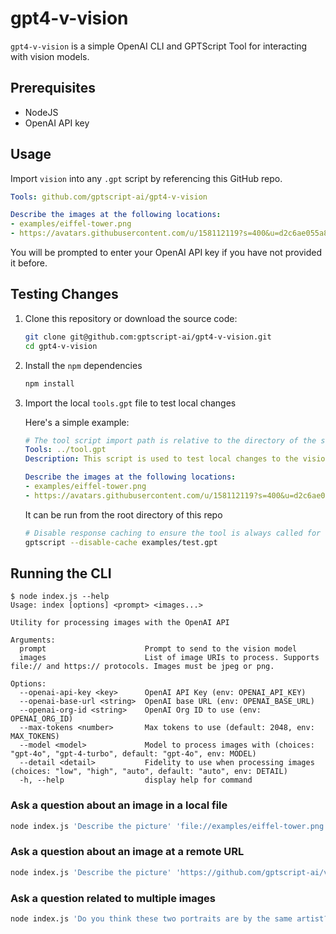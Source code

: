 # gpt4-v-vision

`gpt4-v-vision` is a simple OpenAI CLI and GPTScript Tool for interacting with vision models.

## Prerequisites

- NodeJS 
- OpenAI API key


## Usage

Import `vision` into any `.gpt` script by referencing this GitHub repo.

```yaml
Tools: github.com/gptscript-ai/gpt4-v-vision

Describe the images at the following locations:
- examples/eiffel-tower.png
- https://avatars.githubusercontent.com/u/158112119?s=400&u=d2c6ae055a80ced8209f4aab2562986a97d79e9f&v=4
```

You will be prompted to enter your OpenAI API key if you have not provided it before.

## Testing Changes

1. Clone this repository or download the source code:

    ```bash
    git clone git@github.com:gptscript-ai/gpt4-v-vision.git
    cd gpt4-v-vision
    ```

2. Install the `npm` dependencies

    ```bash
    npm install 
    ```

3. Import the local `tools.gpt` file to test local changes

    Here's a simple example: 

    ```yaml
    # The tool script import path is relative to the directory of the script importing it; in this case ./examples
    Tools: ../tool.gpt
    Description: This script is used to test local changes to the vision tool by invoking it with a simple prompt and image references.

    Describe the images at the following locations:
    - examples/eiffel-tower.png
    - https://avatars.githubusercontent.com/u/158112119?s=400&u=d2c6ae055a80ced8209f4aab2562986a97d79e9f&v=4
    ```

    It can be run from the root directory of this repo

    ```sh
    # Disable response caching to ensure the tool is always called for testing purposes
    gptscript --disable-cache examples/test.gpt
    ```

## Running the CLI

```console
$ node index.js --help
Usage: index [options] <prompt> <images...>

Utility for processing images with the OpenAI API

Arguments:
  prompt                      Prompt to send to the vision model
  images                      List of image URIs to process. Supports file:// and https:// protocols. Images must be jpeg or png.

Options:
  --openai-api-key <key>      OpenAI API Key (env: OPENAI_API_KEY)
  --openai-base-url <string>  OpenAI base URL (env: OPENAI_BASE_URL)
  --openai-org-id <string>    OpenAI Org ID to use (env: OPENAI_ORG_ID)
  --max-tokens <number>       Max tokens to use (default: 2048, env: MAX_TOKENS)
  --model <model>             Model to process images with (choices: "gpt-4o", "gpt-4-turbo", default: "gpt-4o", env: MODEL)
  --detail <detail>           Fidelity to use when processing images (choices: "low", "high", "auto", default: "auto", env: DETAIL)
  -h, --help                  display help for command
```

### Ask a question about an image in a local file 

```bash
node index.js 'Describe the picture' 'file://examples/eiffel-tower.png'
```

### Ask a question about an image at a remote URL 
```bash
node index.js 'Describe the picture' 'https://github.com/gptscript-ai/vision/blob/main/examples/eiffel-tower.png?raw=true'
```

### Ask a question related to multiple images 
```bash
node index.js 'Do you think these two portraits are by the same artist?' 'https://github.com/gptscript-ai/vision/blob/main/examples/eiffel-tower.png?raw=true' 'file://examples/eiffel-tower.png'
```
